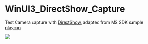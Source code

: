 # WinUI3_DirectShow_Capture

Test Camera capture with [DirectShow](https://docs.microsoft.com/en-us/windows/win32/directshow/directshow),
adapted from MS SDK sample [playcap](https://github.com/pauldotknopf/WindowsSDK7-Samples/tree/master/multimedia/directshow/capture/playcap)

![](https://i.ibb.co/LNG6xfR/Win-UI3-Direct-Show-Capture.jpg)
